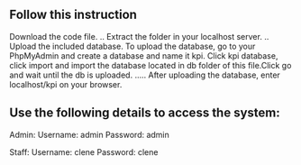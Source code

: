 ## Follow this instruction
Download the code file.
.. Extract the folder in your localhost server.
.. Upload the included database. To upload the database, go to your PhpMyAdmin and create a database and name it kpi. Click kpi database, click import and import the database located in db folder of this file.Click go and wait until the db is uploaded.
..... After uploading the database, enter localhost/kpi on your browser.

## Use the following details to access the system:

Admin:
Username: admin
Password: admin

Staff:
Username: clene
Password: clene
